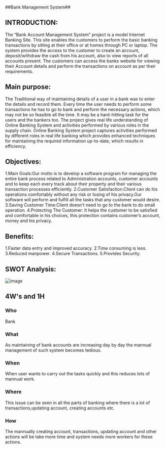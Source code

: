 ##Bank Management System##

## INTRODUCTION:
The “Bank Account Management System” project is a model Internet Banking Site. This site enables the customers to perform the basic banking transactions by sitting at their office or at homes through PC or laptop. The system provides the access to the customer to create an account, deposit/withdraw the cash from his account, also to view reports of all accounts present. The customers can access the banks website for viewing their Account details and perform the transactions on account as per their requirements. 

## Main purpose:
The Traditional way of maintaining details of a user in a bank was to enter the details and record them. Every time the user needs to perform some transactions he has to go to bank and perform the necessary actions, which may not be so feasible all the time. It may be a hard-hitting task for the users and the bankers too. The project gives real life understanding of Online Banking System and activities performed by various roles in the supply chain. Online Banking System project captures activities performed by different roles in real life banking which provides enhanced techniques for maintaining the required information up-to-date, which results in efficiency.

## Objectives:
1.Main Goals:Our  motto  is  to  develop a  software  program  for  managing  the  entire  bank process  related  to  Administration  accounts, customer  accounts  and  to  keep each every track about their property and their various transaction processes efficiently.
2.Customer Satisfaction:Client  can do  his  operations  comfortably  without  any  risk  or  losing  of  his privacy.Our software will perform and fulfill all the tasks that any customer would desire. 
3.Saving Customer Time:Client doesn't need to go to the bank to do small operation. 
4.Protecting The Customer: It  helps  the  customer  to  be  satisfied  and  comfortable  in  his  choices,  this protection contains customer’s account, money and his privacy. 

## Benefits:
1.Faster data entry and improved accuracy. 
2.Time consuming is less.
3.Reduced manpower.
4.Secure Transactions.
5.Provides Security.

## SWOT Analysis:
![image](https://miro.medium.com/max/1024/1*HPI5mfjuXJ1MPr-gjVCiLQ.png)

## 4W's and 1H

### Who

Bank 

### What

As maintaining of bank accounts are increasing day by day the mannual management of such system becomes tedious.

### When

When user wants to carry out the tasks quickly and this reduces lots of mannual work. 

### Where

This issue can be seen in all the parts of banking where there is a lot of transactions,updating account, creating accounts etc.

### How

The mannually creating account, transactions, updating account and other actions will be take more time and system needs more workers for these actions.

